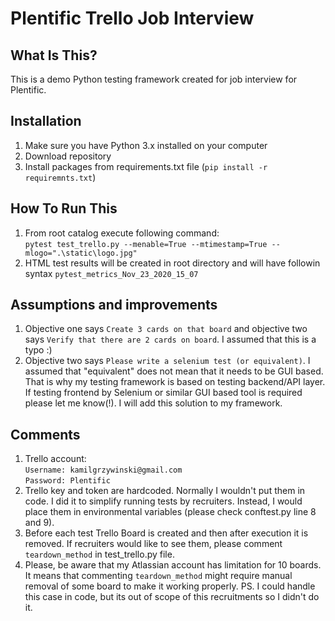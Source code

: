 Plentific Trello Job Interview
==============================

What Is This?
-------------

This is a demo Python testing framework created for job interview for Plentific.

Installation
---------------
1. Make sure you have Python 3.x installed on your computer
2. Download repository
3. Install packages from requirements.txt file (`pip install -r requiremnts.txt`)


How To Run This
---------------

1. From root catalog execute following command:  
`pytest test_trello.py --menable=True --mtimestamp=True --mlogo=".\static\logo.jpg"`
2. HTML test results will be created in root directory and will have followin syntax `pytest_metrics_Nov_23_2020_15_07`

Assumptions and improvements
-------
1. Objective one says `Create 3 cards on that board` and objective two says `Verify that there are 2 cards on board`. 
I assumed that this is a typo :)
2. Objective two says `Please write a selenium test (or equivalent)`. I assumed that "equivalent" does not mean that it
needs to be GUI based. That is why my testing framework is based on testing backend/API layer. If testing frontend by
Selenium or similar GUI based tool is required please let me know(!). I will add this solution to my framework.

Comments
-------

1. Trello account:  
`Username: kamilgrzywinski@gmail.com`  
`Password: Plentific`
2. Trello key and token are hardcoded. Normally I wouldn't put them in code. I did it to simplify running tests by 
recruiters. Instead, I would place them in environmental variables (please check conftest.py line 8 and 9). 
3. Before each test Trello Board is created and then after execution it is removed. If recruiters would like to see
them, please comment `teardown_method` in test_trello.py file.
4. Please, be aware that my Atlassian account has limitation for 10 boards. It means that commenting `teardown_method`
might require manual removal of some board to make it working properly. PS. I could handle this case in code, but its 
out of scope of this recruitments so I didn't do it.